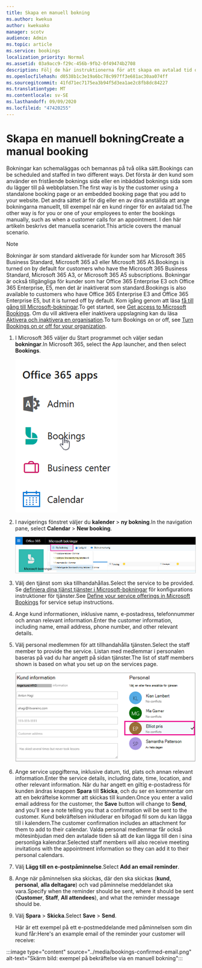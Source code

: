 ```yaml
---
title: Skapa en manuell bokning
ms.author: kwekua
author: kwekuako
manager: scotv
audience: Admin
ms.topic: article
ms.service: bookings
localization_priority: Normal
ms.assetid: 03a9acc9-f29c-456b-9fb2-0f49474b2708
description: Följ de här instruktionerna för att skapa en avtalad tid och koppla en anställd till Microsoft-programmet.
ms.openlocfilehash: d0538b1c3e19a6bc78c997ff3e681ac30aa074ff
ms.sourcegitcommit: 41fd71ec7175ea3b94f5d3ea1ae2c8fb8dc84227
ms.translationtype: MT
ms.contentlocale: sv-SE
ms.lasthandoff: 09/09/2020
ms.locfileid: "47420255"
---
```

# <a name="create-a-manual-booking"></a><span data-ttu-id="581cc-103">Skapa en manuell bokning</span><span class="sxs-lookup"><span data-stu-id="581cc-103">Create a manual booking</span></span>

<span data-ttu-id="581cc-104">Bokningar kan schemaläggas och bemannas på två olika sätt.</span><span class="sxs-lookup"><span data-stu-id="581cc-104">Bookings can be scheduled and staffed in two different ways.</span></span> <span data-ttu-id="581cc-105">Det första är den kund som använder en fristående boknings sida eller en inbäddad boknings sida som du lägger till på webbplatsen.</span><span class="sxs-lookup"><span data-stu-id="581cc-105">The first way is by the customer using a standalone booking page or an embedded booking page that you add to your website.</span></span> <span data-ttu-id="581cc-106">Det andra sättet är för dig eller en av dina anställda att ange bokningarna manuellt, till exempel när en kund ringer för en avtalad tid.</span><span class="sxs-lookup"><span data-stu-id="581cc-106">The other way is for you or one of your employees to enter the bookings manually, such as when a customer calls for an appointment.</span></span> <span data-ttu-id="581cc-107">I den här artikeln beskrivs det manuella scenariot.</span><span class="sxs-lookup"><span data-stu-id="581cc-107">This article covers the manual scenario.</span></span>

> [!NOTE]
> <span data-ttu-id="581cc-108">Bokningar är som standard aktiverade för kunder som har Microsoft 365 Business Standard, Microsoft 365 a3 eller Microsoft 365 A5.</span><span class="sxs-lookup"><span data-stu-id="581cc-108">Bookings is turned on by default for customers who have the Microsoft 365 Business Standard, Microsoft 365 A3, or Microsoft 365 A5 subscriptions.</span></span> <span data-ttu-id="581cc-109">Bokningar är också tillgängliga för kunder som har Office 365 Enterprise E3 och Office 365 Enterprise, E5, men det är inaktiverat som standard.</span><span class="sxs-lookup"><span data-stu-id="581cc-109">Bookings is also available to customers who have Office 365 Enterprise E3 and Office 365 Enterprise E5, but it is turned off by default.</span></span> <span data-ttu-id="581cc-110">Kom igång genom att läsa [få till gång till Microsoft-bokningar](get-access.md).</span><span class="sxs-lookup"><span data-stu-id="581cc-110">To get started, see [Get access to Microsoft Bookings](get-access.md).</span></span> <span data-ttu-id="581cc-111">Om du vill aktivera eller inaktivera uppslagning kan du läsa [Aktivera och inaktivera en organisation](turn-bookings-on-or-off.md).</span><span class="sxs-lookup"><span data-stu-id="581cc-111">To turn Bookings on or off, see [Turn Bookings on or off for your organization](turn-bookings-on-or-off.md).</span></span>

1. <span data-ttu-id="581cc-112">I Microsoft 365 väljer du Start programmet och väljer sedan **bokningar**.</span><span class="sxs-lookup"><span data-stu-id="581cc-112">In Microsoft 365, select the App launcher, and then select **Bookings**.</span></span>

   ![Bild av bokningar i Start programmet](../media/bookings-applauncher.png)

1. <span data-ttu-id="581cc-114">I navigerings fönstret väljer du **kalender** \> **ny bokning**.</span><span class="sxs-lookup"><span data-stu-id="581cc-114">In the navigation pane, select **Calendar** \> **New booking**.</span></span>

   ![Bild av användar gränssnittet för ny bokning](../media/bookings-newbooking.png)

1. <span data-ttu-id="581cc-116">Välj den tjänst som ska tillhandahållas.</span><span class="sxs-lookup"><span data-stu-id="581cc-116">Select the service to be provided.</span></span> <span data-ttu-id="581cc-117">Se [definiera dina tjänst tjänster i Microsoft-bokningar](define-service-offerings.md) för konfigurations instruktioner för tjänster.</span><span class="sxs-lookup"><span data-stu-id="581cc-117">See [Define your service offerings in Microsoft Bookings](define-service-offerings.md) for service setup instructions.</span></span>

1. <span data-ttu-id="581cc-118">Ange kund informationen, inklusive namn, e-postadress, telefonnummer och annan relevant information.</span><span class="sxs-lookup"><span data-stu-id="581cc-118">Enter the customer information, including name, email address, phone number, and other relevant details.</span></span>

1. <span data-ttu-id="581cc-119">Välj personal medlemmen för att tillhandahålla tjänsten.</span><span class="sxs-lookup"><span data-stu-id="581cc-119">Select the staff member to provide the service.</span></span> <span data-ttu-id="581cc-120">Listan med medlemmar i personalen baseras på vad du har angett på sidan tjänster.</span><span class="sxs-lookup"><span data-stu-id="581cc-120">The list of staff members shown is based on what you set up on the services page.</span></span>

   ![Bild av användar gränssnitt för personal lista](../media/bookings-staff-list.png)

1. <span data-ttu-id="581cc-122">Ange service uppgifterna, inklusive datum, tid, plats och annan relevant information.</span><span class="sxs-lookup"><span data-stu-id="581cc-122">Enter the service details, including date, time, location, and other relevant information.</span></span> <span data-ttu-id="581cc-123">När du har angett en giltig e-postadress för kunden ändras knappen **Spara** till **Skicka**, och du ser en kommentar om att en bekräftelse kommer att skickas till kunden.</span><span class="sxs-lookup"><span data-stu-id="581cc-123">Once you enter a valid email address for the customer, the **Save** button will change to **Send**, and you'll see a note telling you that a confirmation will be sent to the customer.</span></span> <span data-ttu-id="581cc-124">Kund bekräftelsen inkluderar en bifogad fil som du kan lägga till i kalendern.</span><span class="sxs-lookup"><span data-stu-id="581cc-124">The customer confirmation includes an attachment for them to add to their calendar.</span></span> <span data-ttu-id="581cc-125">Valda personal medlemmar får också mötesinbjudan med den avtalade tiden så att de kan lägga till den i sina personliga kalendrar.</span><span class="sxs-lookup"><span data-stu-id="581cc-125">Selected staff members will also receive meeting invitations with the appointment information so they can add it to their personal calendars.</span></span>

1. <span data-ttu-id="581cc-126">Välj **Lägg till en e-postpåminnelse**.</span><span class="sxs-lookup"><span data-stu-id="581cc-126">Select **Add an email reminder**.</span></span>

1. <span data-ttu-id="581cc-127">Ange när påminnelsen ska skickas, där den ska skickas (**kund**, **personal**, **alla deltagare**) och vad påminnelse meddelandet ska vara.</span><span class="sxs-lookup"><span data-stu-id="581cc-127">Specify when the reminder should be sent, where it should be sent (**Customer**, **Staff**, **All attendees**), and what the reminder message should be.</span></span>

1. <span data-ttu-id="581cc-128">Välj **Spara** \> **Skicka**.</span><span class="sxs-lookup"><span data-stu-id="581cc-128">Select **Save** \> **Send**.</span></span>

   <span data-ttu-id="581cc-129">Här är ett exempel på ett e-postmeddelande med påminnelsen som din kund får:</span><span class="sxs-lookup"><span data-stu-id="581cc-129">Here's an example email of the reminder your customer will receive:</span></span>

:::image type="content" source="../media/bookings-confirmed-email.png" alt-text="Skärm bild: exempel på bekräftelse via en manuell bokning":::